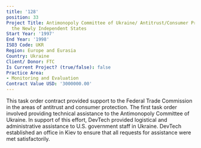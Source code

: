 ```yaml
---
title: '128'
position: 33
Project Title: Antimonopoly Committee of Ukraine/ Antitrust/Consumer Protection in
  the Newly Independent States
Start Year: '1997'
End Year: '1998'
ISO3 Code: UKR
Region: Europe and Eurasia
Country: Ukraine
Client/ Donor: FTC
Is Current Project? (true/false): false
Practice Area:
- Monitoring and Evaluation
Contract Value USD: '3000000.00'
---
```


This task order contract provided support to the Federal Trade Commission in the areas of antitrust and consumer protection. The first task order involved providing technical assistance to the Antimonopoly Committee of Ukraine. In support of this effort, DevTech provided logistical and administrative assistance to U.S. government staff in Ukraine. DevTech established an office in Kiev to ensure that all requests for assistance were met satisfactorily.